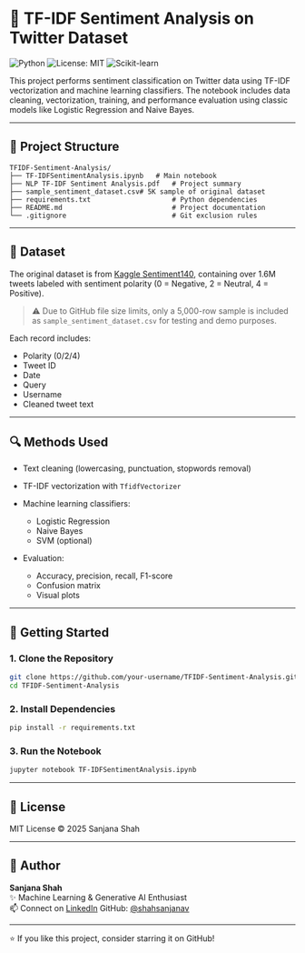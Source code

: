 # 💬 TF-IDF Sentiment Analysis on Twitter Dataset

![Python](https://img.shields.io/badge/Python-3.10-blue?logo=python)
![License: MIT](https://img.shields.io/badge/License-MIT-yellow.svg)
![Scikit-learn](https://img.shields.io/badge/Built%20With-scikit--learn-ff69b4)

This project performs sentiment classification on Twitter data using TF-IDF vectorization and machine learning classifiers. The notebook includes data cleaning, vectorization, training, and performance evaluation using classic models like Logistic Regression and Naive Bayes.

---

## 📁 Project Structure

```
TFIDF-Sentiment-Analysis/
├── TF-IDFSentimentAnalysis.ipynb  	# Main notebook
├── NLP TF-IDF Sentiment Analysis.pdf   # Project summary
├── sample_sentiment_dataset.csv# 5K sample of original dataset
├── requirements.txt                    # Python dependencies
├── README.md                           # Project documentation
└── .gitignore                          # Git exclusion rules
```

---

## 🧠 Dataset

The original dataset is from [Kaggle Sentiment140](https://www.kaggle.com/datasets/abhi8923shriv/sentiment-analysis-dataset), containing over 1.6M tweets labeled with sentiment polarity (0 = Negative, 2 = Neutral, 4 = Positive).

> ⚠️ Due to GitHub file size limits, only a 5,000-row sample is included as `sample_sentiment_dataset.csv` for testing and demo purposes.

Each record includes:
- Polarity (0/2/4)
- Tweet ID
- Date
- Query
- Username
- Cleaned tweet text

---

## 🔍 Methods Used

- Text cleaning (lowercasing, punctuation, stopwords removal)

- TF-IDF vectorization with `TfidfVectorizer`

- Machine learning classifiers:
  - Logistic Regression
  - Naive Bayes
  - SVM (optional)

- Evaluation:
  - Accuracy, precision, recall, F1-score
  - Confusion matrix
  - Visual plots

---

## 🚀 Getting Started

### 1. Clone the Repository
```bash
git clone https://github.com/your-username/TFIDF-Sentiment-Analysis.git
cd TFIDF-Sentiment-Analysis
```

### 2. Install Dependencies
```bash
pip install -r requirements.txt
```

### 3. Run the Notebook
```bash
jupyter notebook TF-IDFSentimentAnalysis.ipynb
```

---

## 📄 License
MIT License © 2025 Sanjana Shah

---

## 👤 Author

**Sanjana Shah**  
✨ Machine Learning & Generative AI Enthusiast  
📫 Connect on [LinkedIn](https://www.linkedin.com/in/sanjanavshah)
GitHub: [@shahsanjanav](https://github.com/shahsanjanav)

---

⭐ If you like this project, consider starring it on GitHub!